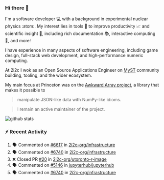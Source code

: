 ### Hi there 👋 

I'm a software developer 💻 with a background in experimental nuclear physics :atom:. My interest lies in tools :wrench: to improve productivity :chart_with_upwards_trend: and scientific insight :telescope:, including rich documentation 📚, interactive computing 🧮, and more! 

I have experience in many aspects of software engineering, including game design, full-stack web development, and high-performance numeric computing. 

At 2i2c I wok as an Open Source Applications Engineer on [MyST](https://github.com/jupyter-book/mystmd) community building, tooling, and the wider ecosystem. 

My main focus at Princeton was on the [Awkward Array project](awkward-array.org/), a library that makes it possible to 
> manipulate JSON-like data with NumPy-like idioms.

> I remain an active maintainer of the project. 

![github stats](https://github-readme-stats.vercel.app/api?username=agoose77&show_icons=true&hide_rank=true&hide_title=true&bg_color=30,e76445,904e95&text_color=efe3ec&icon_color=efe3ec)
<!--
**agoose77/agoose77** is a ✨ _special_ ✨ repository because its `README.md` (this file) appears on your GitHub profile.

Here are some ideas to get you started:

- 🔭 I’m currently working on ...
- 🌱 I’m currently learning ...
- 👯 I’m looking to collaborate on ...
- 🤔 I’m looking for help with ...
- 💬 Ask me about ...
- 📫 How to reach me: ...
- 😄 Pronouns: ...
- ⚡ Fun fact: ...
-->

### :zap: Recent Activity

<!--START_SECTION:activity-->
1. 🗣 Commented on [#6617](https://github.com/2i2c-org/infrastructure/issues/6617#issuecomment-3352433717) in [2i2c-org/infrastructure](https://github.com/2i2c-org/infrastructure)
2. 🗣 Commented on [#6740](https://github.com/2i2c-org/infrastructure/issues/6740#issuecomment-3347835681) in [2i2c-org/infrastructure](https://github.com/2i2c-org/infrastructure)
3. ❌ Closed PR [#20](https://github.com/2i2c-org/utoronto-r-image/pull/20) in [2i2c-org/utoronto-r-image](https://github.com/2i2c-org/utoronto-r-image)
4. 🗣 Commented on [#5146](https://github.com/jupyterhub/jupyterhub/pull/5146#issuecomment-3347632861) in [jupyterhub/jupyterhub](https://github.com/jupyterhub/jupyterhub)
5. 🗣 Commented on [#6740](https://github.com/2i2c-org/infrastructure/issues/6740#issuecomment-3347539665) in [2i2c-org/infrastructure](https://github.com/2i2c-org/infrastructure)
<!--END_SECTION:activity-->
